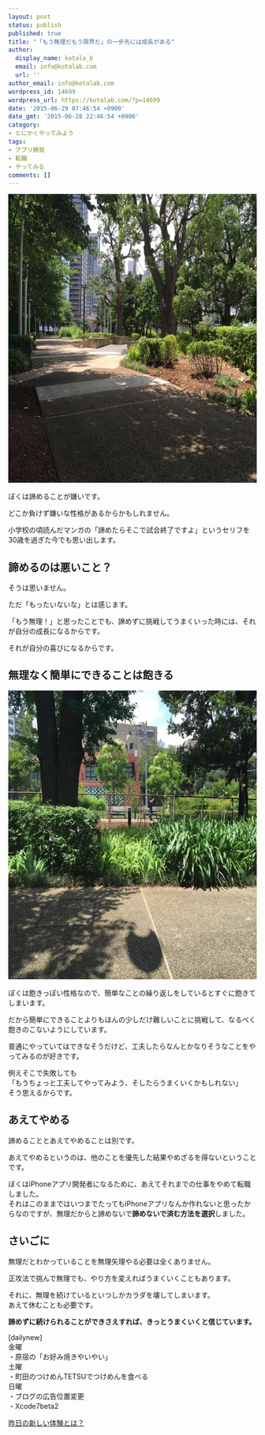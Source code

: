```yaml
---
layout: post
status: publish
published: true
title: "「もう無理だもう限界だ」の一歩先には成長がある"
author:
  display_name: kotala_b
  email: info@kotalab.com
  url: ''
author_email: info@kotalab.com
wordpress_id: 14699
wordpress_url: https://kotalab.com/?p=14699
date: '2015-06-29 07:46:54 +0900'
date_gmt: '2015-06-28 22:46:54 +0900'
category:
- とにかくやってみよう
tags:
- アプリ開発
- 転職
- やってみる
comments: []
---
```

<p><img src="/wp-content/uploads/2015/06/never-give-up_20150629_02-780x585.jpg" alt="never-give-up_20150629_02" width="780" height="585" class="aligncenter size-large wp-image-14702" /></p>
<p>ぼくは諦めることが嫌いです。</p>
<p>どこか負けず嫌いな性格があるからかもしれません。</p>
<p>小学校の頃読んだマンガの「諦めたらそこで試合終了ですよ」というセリフを30歳を過ぎた今でも思い出します。</p>
<!--more-->
<h2>諦めるのは悪いこと？</h2>
<p>そうは思いません。</p>
<p>ただ「もったいないな」とは感じます。</p>
<p>「もう無理！」と思ったことでも、諦めずに挑戦してうまくいった時には、それが自分の成長になるからです。</p>
<p>それが自分の喜びになるからです。</p>
<h2>無理なく簡単にできることは飽きる</h2>
<p><img src="/wp-content/uploads/2015/06/never-give-up_20150629_01-780x585.jpg" alt="never-give-up_20150629_01" width="780" height="585" class="aligncenter size-large wp-image-14701" /></p>
<p>ぼくは飽きっぽい性格なので、簡単なことの繰り返しをしているとすぐに飽きてしまいます。</p>
<p>だから簡単にできることよりもほんの少しだけ難しいことに挑戦して、なるべく飽きのこないようにしています。</p>
<p>普通にやっていてはできなそうだけど、<span class="b">工夫したらなんとかなりそうなことをやってみるのが好きです。</span></p>
<p>例えそこで失敗しても<br />
「もうちょっと工夫してやってみよう、そしたらうまくいくかもしれない」<br />
そう思えるからです。</p>
<h2>あえてやめる</h2>
<p>諦めることとあえてやめることは別です。</p>
<p>あえてやめるというのは、他のことを優先した結果やめざるを得ないということです。</p>
<p>ぼくはiPhoneアプリ開発者になるために、あえてそれまでの仕事をやめて転職しました。<br />
それはこのままではいつまでたってもiPhoneアプリなんか作れないと思ったからなのですが、無理だからと諦めないで<strong>諦めないで済む方法を選択</strong>しました。</p>
<h2>さいごに</h2>
<p>無理だとわかっていることを無理矢理やる必要は全くありません。</p>
<p>正攻法で挑んで無理でも、やり方を変えればうまくいくこともあります。</p>
<p>それに、無理を続けているといつしかカラダを壊してしまいます。<br />
あえて休むことも必要です。</p>
<p><strong>諦めずに続けられることができさえすれば、きっとうまくいくと信じています。</strong></p>
<p>[dailynew]<br />
金曜<br />
・原宿の「お好み焼きやいやい」<br />
土曜<br />
・町田のつけめんTETSUでつけめんを食べる<br />
日曜<br />
・ブログの広告位置変更<br />
・Xcode7beta2</p>
<p><a href="/lets-start-1day1new" title="昨日の新しい体験とは？">昨日の新しい体験とは？</a></p>
<div class="clear"></div>
